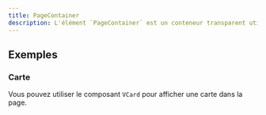 ```yaml
---
title: PageContainer
description: L'élément `PageContainer` est un conteneur transparent utilisé pour afficher une page.
---
```


<doc-tabs>

<doc-tab-item label="Utilisation">

<doc-usage name="page-container"></doc-usage>

## Exemples

### Carte

Vous pouvez utiliser le composant `VCard` pour afficher une carte dans la page.

<doc-example file="page-container/card"></doc-example>

</doc-tab-item>

<doc-tab-item label="API">
<doc-api name="page-container"></doc-api>
</doc-tab-item>

</doc-tabs>
